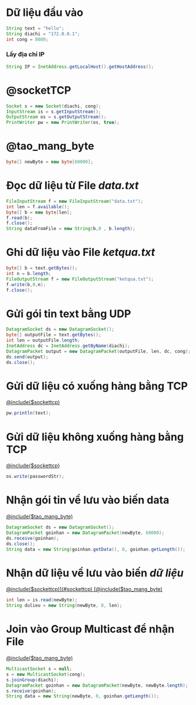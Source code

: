 # Dữ liệu đầu vào
```java
String text = "hello";
String diachi = "172.0.0.1";
int cong = 8080;
```
### Lấy địa chỉ IP
```java
String IP = InetAddress.getLocalHost().getHostAddress();
```
# @socketTCP
```java
Socket s = new Socket(diachi, cong);
InputStream is = s.getInputStream();
OutputStream os = s.getOutputStream();
PrintWriter pw = new PrintWriter(os, true);
```
# @tao_mang_byte
```java
byte[] newByte = new byte[60000];
```

# Đọc dữ liệu từ File *data.txt*
```java
FileInputStream f = new FileInputStream("data.txt");
int len = f.available();
byte[] b = new byte[len];
f.read(b);
f.close();
String dataFromFile = new String(b,0 , b.length);
```

# Ghi dữ liệu vào File *ketqua.txt*
```java
byte[] b = text.getBytes();
int n = b.length;
FileOutputStream f = new FileOutputStream("ketqua.txt");
f.write(b,0,n);
f.close();
```

# Gửi gói tin text bằng UDP
```java
DatagramSocket ds = new DatagramSocket();
byte[] outputFile = text.getBytes();
int len = outputFile.length;
InetAddress dc = InetAddress.getByName(diachi);
DatagramPacket output = new DatagramPacket(outputFile, len, dc, cong);
ds.send(output);
ds.close();
```

# Gửi dữ liệu có xuống hàng bằng TCP
[@include($sockettcp)](#sockettcp)
```java
pw.println(text);
```

# Gửi dữ liệu không xuống hàng bằng TCP
[@include($sockettcp)](#sockettcp)
```java
os.write(passwordStr);
```

# Nhận gói tin về lưu vào biến data
[@include($tao_mang_byte)](#tao_mang_byte)
```java
DatagramSocket ds = new DatagramSocket();
DatagramPacket goinhan = new DatagramPacket(newByte, 60000);
ds.receive(goinhan);
ds.close();
String data = new String(goinhan.getData(), 0, goinhan.getLength());
```

# Nhận dữ liệu về lưu vào biến *dữ liệu*
[@include($sockettcp)](#sockettcp)
[@include($tao_mang_byte)](#tao_mang_byte)
```java
int len = is.read(newByte);
String dulieu = new String(newByte, 0, len);
```
# Join vào Group Multicast để nhận File
[@include($tao_mang_byte)](#tao_mang_byte)
```java
MulticastSocket s = null;
s = new MulticastSocket(cong);
s.joinGroup(diachi);
DatagramPacket goinhan = new DatagramPacket(newByte, newByte.length);
s.receive(goinhan);
String data = new String(newByte, 0, goinhan.getLength());
